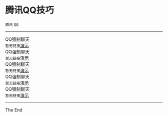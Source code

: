 # 腾讯QQ技巧
`腾讯` `QQ`<br>
***
QQ强制聊天<br>
```暂无链接```[演示](/)<br>
QQ强制聊天<br>
```暂无链接```[演示](/)<br>
QQ强制聊天<br>
```暂无链接```[演示](/)<br>
QQ强制聊天<br>
```暂无链接```[演示](/)<br>
QQ强制聊天<br>
```暂无链接```[演示](/)<br>
***
The End
